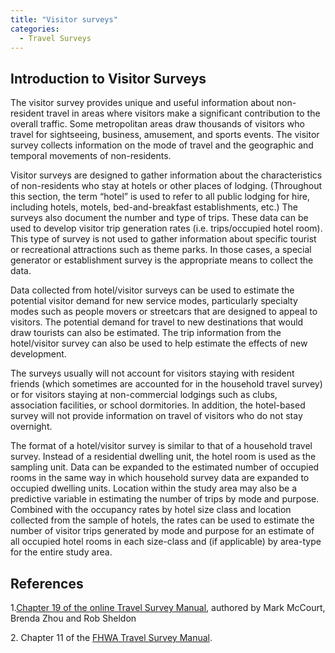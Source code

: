 ```yaml
---
title: "Visitor surveys"
categories:
  - Travel Surveys
---
```


## Introduction to Visitor Surveys

The visitor survey provides unique and useful information about non-resident travel in areas where visitors make a significant contribution to the overall traffic. Some metropolitan areas draw thousands of visitors who travel for sightseeing, business, amusement, and sports events. The visitor survey collects information on the mode of travel and the geographic and temporal movements of non-residents.

Visitor surveys are designed to gather information about the characteristics of non-residents who stay at hotels or other places of lodging. (Throughout this section, the term “hotel” is used to refer to all public lodging for hire, including hotels, motels, bed-and-breakfast establishments, etc.) The surveys also document the number and type of trips. These data can be used to develop visitor trip generation rates (i.e. trips/occupied hotel room). This type of survey is not used to gather information about specific tourist or recreational attractions such as theme parks. In those cases, a special generator or establishment survey is the appropriate means to collect the data.

Data collected from hotel/visitor surveys can be used to estimate the potential visitor demand for new service modes, particularly specialty modes such as people movers or streetcars that are designed to appeal to visitors. The potential demand for travel to new destinations that would draw tourists can also be estimated. The trip information from the hotel/visitor survey can also be used to help estimate the effects of new development.

The surveys usually will not account for visitors staying with resident friends (which sometimes are accounted for in the household travel survey) or for visitors staying at non-commercial lodgings such as clubs, association facilities, or school dormitories. In addition, the hotel-based survey will not provide information on travel of visitors who do not stay overnight.

The format of a hotel/visitor survey is similar to that of a household travel survey. Instead of a residential dwelling unit, the hotel room is used as the sampling unit. Data can be expanded to the estimated number of occupied rooms in the same way in which household survey data are expanded to occupied dwelling units. Location within the study area may also be a predictive variable in estimating the number of trips by mode and purpose. Combined with the occupancy rates by hotel size class and location collected from the sample of hotels, the rates can be used to estimate the number of visitor trips generated by mode and purpose for an estimate of all occupied hotel rooms in each size-class and (if applicable) by area-type for the entire study area.

## References

1\.[Chapter 19 of the online Travel Survey Manual](http://www.travelsurveymanual.org/Chapter-19.html), authored by Mark McCourt, Brenda Zhou and Rob Sheldon

2\. Chapter 11 of the [FHWA Travel Survey Manual](https://rosap.ntl.bts.gov/view/dot/13222).

